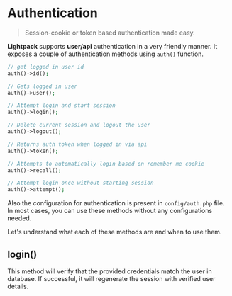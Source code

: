 # Authentication

> Session-cookie or token based authentication made easy.

**Lightpack** supports **user/api** authentication in a very friendly manner. It exposes a couple of authentication methods using `auth()` function.

```php
// get logged in user id
auth()->id();

// Gets logged in user 
auth()->user();

// Attempt login and start session
auth()->login();

// Delete current session and logout the user 
auth()->logout();

// Returns auth token when logged in via api
auth()->token();

// Attempts to automatically login based on remember me cookie
auth()->recall();

// Attempt login once without starting session
auth()->attempt();
```

Also the configuration for authentication is present in `config/auth.php` file. In most cases, you can use these methods without any configurations needed.

Let's understand what each of these methods are and when to use them.

## login()

This method will verify that the provided credentials match the user in database. If successful, it will regenerate the session with verified user details.